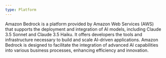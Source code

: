 ```yaml
---
type: Platform
---
```


Amazon Bedrock is a platform provided by Amazon Web Services (AWS) that supports the deployment and integration of AI models, including Claude 3.5 Sonnet and Claude 3.5 Haiku. It offers developers the tools and infrastructure necessary to build and scale AI-driven applications. Amazon Bedrock is designed to facilitate the integration of advanced AI capabilities into various business processes, enhancing efficiency and innovation.